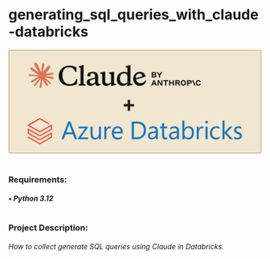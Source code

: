 # generating_sql_queries_with_claude-databricks

![alt text](claude.jpg)
#
### Requirements:
##### • Python 3.12
#
### Project Description:
###### How to collect generate SQL queries using Claude in Databricks.



